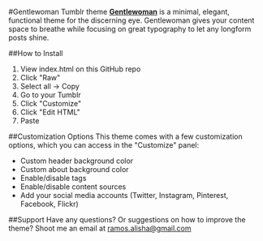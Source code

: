 #Gentlewoman Tumblr theme
**[Gentlewoman](http://gentlewoman-theme.tumblr.com)** is a minimal, elegant, functional theme for the discerning eye. Gentlewoman gives your content space to breathe while focusing on great typography to let any longform posts shine.

##How to Install
1. View index.html on this GitHub repo
2. Click "Raw"
3. Select all -> Copy
4. Go to your Tumblr
5. Click "Customize"
6. Click "Edit HTML"
7. Paste

##Customization Options
This theme comes with a few customization options, which you can access in the "Customize" panel:

* Custom header background color
* Custom about background color
* Enable/disable tags
* Enable/disable content sources
* Add your social media accounts (Twitter, Instagram, Pinterest, Facebook, Flickr)

##Support
Have any questions? Or suggestions on how to improve the theme? Shoot me an email at ramos.alisha@gmail.com
